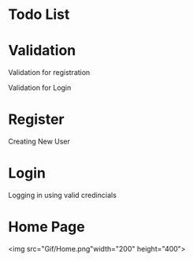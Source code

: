 # Todo List

# Validation
<p> Validation for registration </p>


<p> Validation for Login </p>


# Register
<p> Creating New User </p>


# Login
<p> Logging in using valid credincials</p>


# Home Page
<img src="Gif/Home.png"width="200" height="400">


